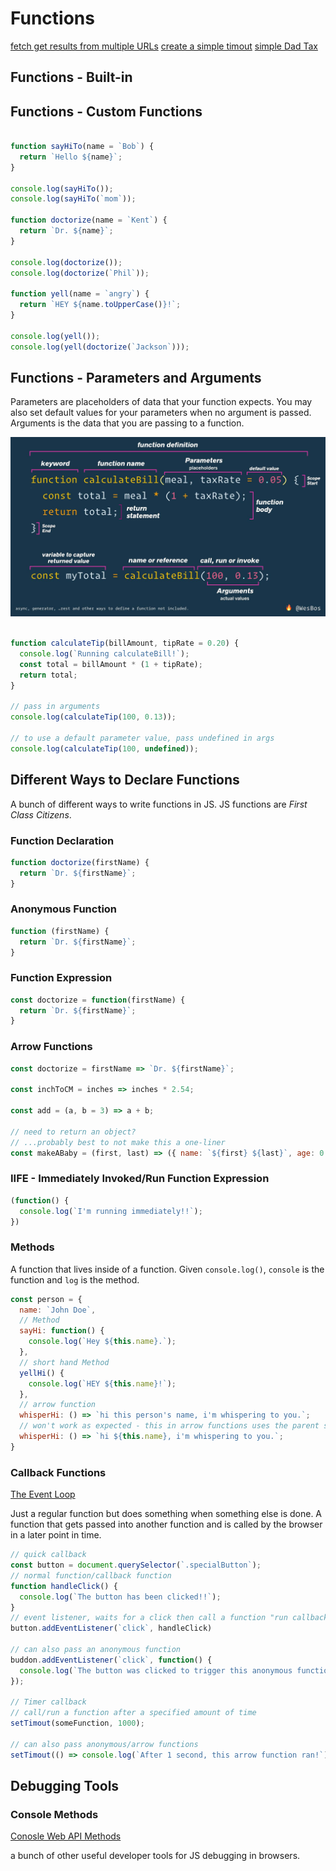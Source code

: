 # Functions

[fetch get results from multiple URLs](https://codepen.io/matthewselby/pen/xxGGjjx?editors=0011)
[create a simple timout](https://codepen.io/matthewselby/pen/WNvrZJa?editors=0011)
[simple Dad Tax](https://codepen.io/matthewselby/pen/dyPNoPp)

## Functions - Built-in

## Functions - Custom Functions

```js

function sayHiTo(name = `Bob`) {
  return `Hello ${name}`;
}

console.log(sayHiTo());
console.log(sayHiTo(`mom`));

function doctorize(name = `Kent`) {
  return `Dr. ${name}`;
}

console.log(doctorize());
console.log(doctorize(`Phil`));

function yell(name = `angry`) {
  return `HEY ${name.toUpperCase()}!`;
}

console.log(yell());
console.log(yell(doctorize(`Jackson`)));

```

## Functions - Parameters and Arguments

Parameters are placeholders of data that your function expects. You may also set default values for your parameters when no argument is passed. Arguments is the data that you are passing to a function.

![Function Cheat Sheet](../images/function-definition-cheat-sheet.jpg)

```js

function calculateTip(billAmount, tipRate = 0.20) {
  console.log(`Running calculateBill!`);
  const total = billAmount * (1 + tipRate);
  return total;
}

// pass in arguments
console.log(calculateTip(100, 0.13));

// to use a default parameter value, pass undefined in args
console.log(calculateTip(100, undefined));

```

## Different Ways to Declare Functions

A bunch of different ways to write functions in JS. JS functions are *First Class Citizens*.

### Function Declaration

```js
function doctorize(firstName) {
  return `Dr. ${firstName}`;
}
```

### Anonymous Function

```js
function (firstName) {
  return `Dr. ${firstName}`;
}
```

### Function Expression

```js
const doctorize = function(firstName) {
  return `Dr. ${firstName}`;
}
```

### Arrow Functions

```js
const doctorize = firstName => `Dr. ${firstName}`;

const inchToCM = inches => inches * 2.54;

const add = (a, b = 3) => a + b;

// need to return an object?
// ...probably best to not make this a one-liner
const makeABaby = (first, last) => ({ name: `${first} ${last}`, age: 0 });
```

### IIFE - Immediately Invoked/Run Function Expression

```js
(function() {
  console.log(`I'm running immediately!!`);
})
```

### Methods

A function that lives inside of a function. Given `console.log()`, `console` is the function and `log` is the method.

```js
const person = {
  name: `John Doe`,
  // Method
  sayHi: function() {
    console.log(`Hey ${this.name}.`);
  },
  // short hand Method
  yellHi() {
    console.log(`HEY ${this.name}!`);
  },
  // arrow function
  whisperHi: () => `hi this person's name, i'm whispering to you.`;
  // won't work as expected - this in arrow functions uses the parent scope instead of local scope
  whisperHi: () => `hi ${this.name}, i'm whispering to you.`;
}
```
### Callback Functions

[The Event Loop](https://dev.to/lydiahallie/javascript-visualized-event-loop-3dif)

Just a regular function but does something when something else is done. A function that gets passed into another function and is called by the browser in a later point in time.

```js
// quick callback
const button = document.querySelector(`.specialButton`);
// normal function/callback function
function handleClick() {
  console.log(`The button has been clicked!!`);
}
// event listener, waits for a click then call a function "run callback function"
button.addEventListener(`click`, handleClick)

// can also pass an anonymous function
buddon.addEventListener(`click`, function() {
  console.log(`The button was clicked to trigger this anonymous function!`);
});

// Timer callback
// call/run a function after a specified amount of time
setTimout(someFunction, 1000);

// can also pass anonymous/arrow functions
setTimout(() => console.log(`After 1 second, this arrow function ran!`);, 1000);
```

## Debugging Tools

### Console Methods

[Conosle Web API Methods](https://developer.mozilla.org/en-US/docs/Web/API/console)

a bunch of other useful developer tools for JS debugging in browsers.
